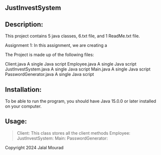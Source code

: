 JustInvestSystem
-----------------

Description:
--------------

This project contains 5 java classes, 6.txt file, and 1 ReadMe.txt file.

Assignment 1:
In this assignment, we are creating a 

The Project is made up of the following files:

Client.java                     A single Java script
Employee.java                   A single Java script
JustInvestSystem.java           A single Java script
Main.java                       A single Java script
PasswordGenerator.java          A single Java script


Installation:
----------------
To be able to run the program, you should have Java 15.0.0 or later installed on your computer.

Usage:
----------------
> Client: This class stores all the client methods
> Employee:
> JustInvestSystem:
> Main:
> PasswordGenerator:


Copyright 2024 Jalal Mourad
